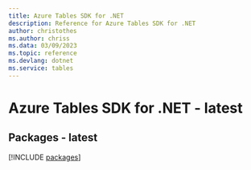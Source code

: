 ```yaml
---
title: Azure Tables SDK for .NET
description: Reference for Azure Tables SDK for .NET
author: christothes
ms.author: chriss
ms.data: 03/09/2023
ms.topic: reference
ms.devlang: dotnet
ms.service: tables
---
```

# Azure Tables SDK for .NET - latest
## Packages - latest
[!INCLUDE [packages](tables-index.md)]